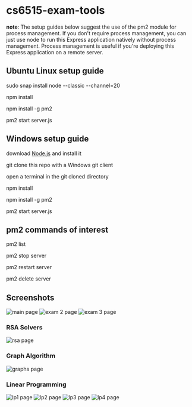 # cs6515-exam-tools

**note**: The setup guides below suggest the use of the pm2 module for process management. If you don't require process management, you can just use node to run this Express application natively without process management. Process management is useful if you're deploying this Express application on a remote server.

## Ubuntu Linux setup guide
sudo snap install node --classic --channel=20

npm install

npm install -g pm2

pm2 start server.js

## Windows setup guide
download [Node.js](https://nodejs.org/) and install it

git clone this repo with a Windows git client

open a terminal in the git cloned directory

npm install

npm install -g pm2

pm2 start server.js

## pm2 commands of interest
pm2 list

pm2 stop server

pm2 restart server

pm2 delete server

## Screenshots

![main page](docs/images/main.jpg?raw=true)
![exam 2 page](docs/images/exam2.jpg?raw=true)
![exam 3 page](docs/images/exam3.jpg?raw=true)

### RSA Solvers
![rsa page](docs/images/rsa.jpg?raw=true)

### Graph Algorithm
![graphs page](docs/images/graphs.jpg?raw=true)

### Linear Programming
![lp1 page](docs/images/lp1.jpg?raw=true)
![lp2 page](docs/images/lp2.jpg?raw=true)
![lp3 page](docs/images/lp3.jpg?raw=true)
![lp4 page](docs/images/lp4.jpg?raw=true)
